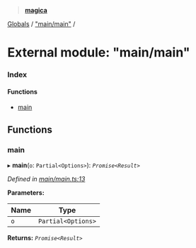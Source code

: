 > **[magica](../README.md)**

[Globals](../README.md) / ["main/main"](_main_main_.md) /

# External module: "main/main"

### Index

#### Functions

* [main](_main_main_.md#main)

## Functions

###  main

▸ **main**(`o`: `Partial<Options>`): *`Promise<Result>`*

*Defined in [main/main.ts:13](https://github.com/cancerberoSgx/magica/blob/94207d7/src/main/main.ts#L13)*

**Parameters:**

Name | Type |
------ | ------ |
`o` | `Partial<Options>` |

**Returns:** *`Promise<Result>`*